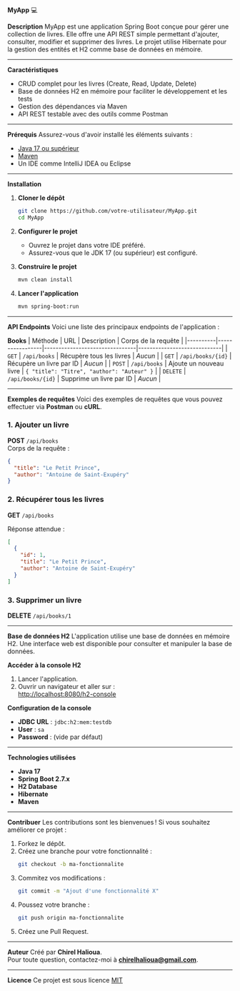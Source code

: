 **MyApp** 💻

**Description**
MyApp est une application Spring Boot conçue pour gérer une collection de livres. Elle offre une API REST simple permettant d'ajouter, consulter, modifier et supprimer des livres. Le projet utilise Hibernate pour la gestion des entités et H2 comme base de données en mémoire.

---

**Caractéristiques**
- CRUD complet pour les livres (Create, Read, Update, Delete)
- Base de données H2 en mémoire pour faciliter le développement et les tests
- Gestion des dépendances via Maven
- API REST testable avec des outils comme Postman

---

**Prérequis**
Assurez-vous d'avoir installé les éléments suivants :
- [Java 17 ou supérieur](https://www.oracle.com/java/technologies/javase-downloads.html)
- [Maven](https://maven.apache.org/install.html)
- Un IDE comme IntelliJ IDEA ou Eclipse

---

**Installation**

1. **Cloner le dépôt**
   ```bash
   git clone https://github.com/votre-utilisateur/MyApp.git
   cd MyApp
   ```

2. **Configurer le projet**
   - Ouvrez le projet dans votre IDE préféré.
   - Assurez-vous que le JDK 17 (ou supérieur) est configuré.

3. **Construire le projet**
   ```bash
   mvn clean install
   ```

4. **Lancer l'application**
   ```bash
   mvn spring-boot:run
   ```

---

**API Endpoints**
Voici une liste des principaux endpoints de l'application :

**Books**
| Méthode  | URL             | Description                    | Corps de la requête         |
|----------|-----------------|--------------------------------|-----------------------------|
| `GET`    | `/api/books`    | Récupère tous les livres       | _Aucun_                     |
| `GET`    | `/api/books/{id}` | Récupère un livre par ID       | _Aucun_                     |
| `POST`   | `/api/books`    | Ajoute un nouveau livre        | `{ "title": "Titre", "author": "Auteur" }` |
| `DELETE` | `/api/books/{id}` | Supprime un livre par ID       | _Aucun_                     |

---

**Exemples de requêtes**
Voici des exemples de requêtes que vous pouvez effectuer via **Postman** ou **cURL**.

### 1. **Ajouter un livre**
**POST** `/api/books`  
Corps de la requête :
```json
{
  "title": "Le Petit Prince",
  "author": "Antoine de Saint-Exupéry"
}
```

### 2. **Récupérer tous les livres**
**GET** `/api/books`

Réponse attendue :
```json
[
  {
    "id": 1,
    "title": "Le Petit Prince",
    "author": "Antoine de Saint-Exupéry"
  }
]
```

### 3. **Supprimer un livre**
**DELETE** `/api/books/1`

---

 **Base de données H2**
L'application utilise une base de données en mémoire H2. Une interface web est disponible pour consulter et manipuler la base de données.

 **Accéder à la console H2**
1. Lancer l'application.
2. Ouvrir un navigateur et aller sur :  
   [http://localhost:8080/h2-console](http://localhost:8080/h2-console)

 **Configuration de la console**
- **JDBC URL** : `jdbc:h2:mem:testdb`
- **User** : `sa`
- **Password** : (vide par défaut)

---

 **Technologies utilisées**
- **Java 17**
- **Spring Boot 2.7.x**
- **H2 Database**
- **Hibernate**
- **Maven**

---

 **Contribuer**
Les contributions sont les bienvenues ! Si vous souhaitez améliorer ce projet :

1. Forkez le dépôt.
2. Créez une branche pour votre fonctionnalité :
   ```bash
   git checkout -b ma-fonctionnalite
   ```
3. Commitez vos modifications :
   ```bash
   git commit -m "Ajout d'une fonctionnalité X"
   ```
4. Poussez votre branche :
   ```bash
   git push origin ma-fonctionnalite
   ```
5. Créez une Pull Request.

---

**Auteur**
Créé par **Chirel Halioua**.  
Pour toute question, contactez-moi à **chirelhalioua@gmail.com**.

---

**Licence**
Ce projet est sous licence [MIT](https://opensource.org/licenses/MIT)
